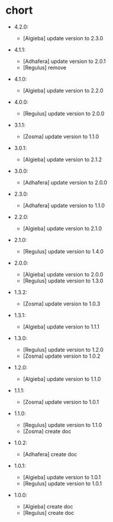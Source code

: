 chort
=====

- 4.2.0:
  - [Algieba] update version to 2.3.0

- 4.1.1:
  - [Adhafera] update version to 2.0.1
  - [Regulus] remove

- 4.1.0:
  - [Algieba] update version to 2.2.0

- 4.0.0:
  - [Regulus] update version to 2.0.0

- 3.1.1:
  - [Zosma] update version to 1.1.0

- 3.0.1:
  - [Algieba] update version to 2.1.2

- 3.0.0:
  - [Adhafera] update version to 2.0.0

- 2.3.0:
  - [Adhafera] update version to 1.1.0

- 2.2.0:
  - [Algieba] update version to 2.1.0

- 2.1.0:
  - [Regulus] update version to 1.4.0

- 2.0.0:
  - [Algieba] update version to 2.0.0
  - [Regulus] update version to 1.3.0

- 1.3.2:
  - [Zosma] update version to 1.0.3

- 1.3.1:
  - [Algieba] update version to 1.1.1

- 1.3.0:
  - [Regulus] update version to 1.2.0
  - [Zosma] update version to 1.0.2

- 1.2.0:
  - [Algieba] update version to 1.1.0

- 1.1.1:
  - [Zosma] update version to 1.0.1

- 1.1.0:
  - [Regulus] update version to 1.1.0
  - [Zosma] create doc

- 1.0.2:
  - [Adhafera] create doc

- 1.0.1:
  - [Algieba] update version to 1.0.1
  - [Regulus] update version to 1.0.1

- 1.0.0:
  - [Algieba] create doc
  - [Regulus] create doc
